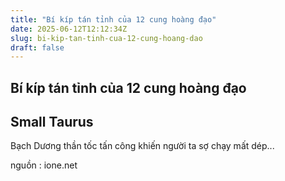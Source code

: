 ```yaml
---
title: "Bí kíp tán tỉnh của 12 cung hoàng đạo"
date: 2025-06-12T12:12:34Z
slug: bi-kip-tan-tinh-cua-12-cung-hoang-dao
draft: false
---
```


## Bí kíp tán tỉnh của 12 cung hoàng đạo

## Small Taurus

Bạch Dương thần tốc tấn công khiến người ta sợ chạy mất dép...

 

 

 

 

 

 

 

 

 

 

 

 
nguồn : ione.net